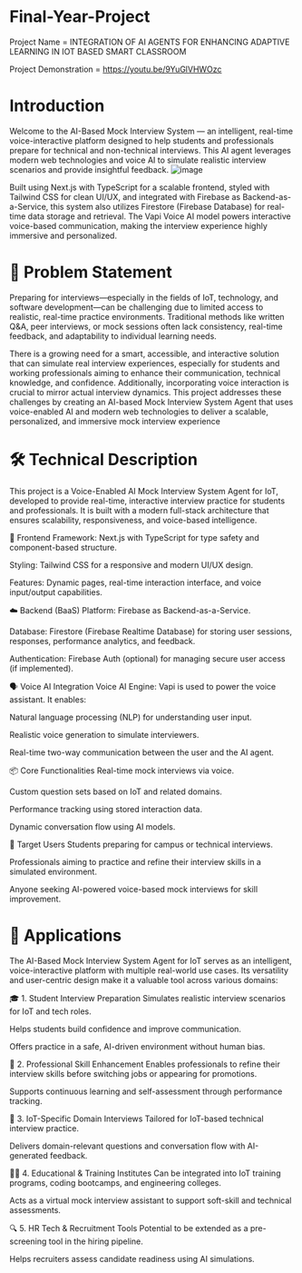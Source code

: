# Final-Year-Project
Project Name =  INTEGRATION OF AI AGENTS FOR ENHANCING ADAPTIVE LEARNING IN IOT  BASED SMART CLASSROOM

Project Demonstration = https://youtu.be/9YuGlVHWOzc

# Introduction
Welcome to the AI-Based Mock Interview System — an intelligent, real-time voice-interactive platform designed to help students and professionals prepare for technical and non-technical interviews. This AI agent leverages modern web technologies and voice AI to simulate realistic interview scenarios and provide insightful feedback.
![image](https://github.com/user-attachments/assets/5296b75e-d9ef-448a-b74c-975f2a08e959)

Built using Next.js with TypeScript for a scalable frontend, styled with Tailwind CSS for clean UI/UX, and integrated with Firebase as Backend-as-a-Service, this system also utilizes Firestore (Firebase Database) for real-time data storage and retrieval. The Vapi Voice AI model powers interactive voice-based communication, making the interview experience highly immersive and personalized.

# 🧠 Problem Statement
Preparing for interviews—especially in the fields of IoT, technology, and software development—can be challenging due to limited access to realistic, real-time practice environments. Traditional methods like written Q&A, peer interviews, or mock sessions often lack consistency, real-time feedback, and adaptability to individual learning needs.

There is a growing need for a smart, accessible, and interactive solution that can simulate real interview experiences, especially for students and working professionals aiming to enhance their communication, technical knowledge, and confidence. Additionally, incorporating voice interaction is crucial to mirror actual interview dynamics.
This project addresses these challenges by creating an AI-based Mock Interview System Agent that uses voice-enabled AI and modern web technologies to deliver a scalable, personalized, and immersive mock interview experience

# 🛠️ Technical Description
This project is a Voice-Enabled AI Mock Interview System Agent for IoT, developed to provide real-time, interactive interview practice for students and professionals. It is built with a modern full-stack architecture that ensures scalability, responsiveness, and voice-based intelligence.

🔧 Frontend
Framework: Next.js with TypeScript for type safety and component-based structure.

Styling: Tailwind CSS for a responsive and modern UI/UX design.

Features: Dynamic pages, real-time interaction interface, and voice input/output capabilities.

☁️ Backend (BaaS)
Platform: Firebase as Backend-as-a-Service.

Database: Firestore (Firebase Realtime Database) for storing user sessions, responses, performance analytics, and feedback.

Authentication: Firebase Auth (optional) for managing secure user access (if implemented).

🗣️ Voice AI Integration
Voice AI Engine: Vapi is used to power the voice assistant. It enables:

Natural language processing (NLP) for understanding user input.

Realistic voice generation to simulate interviewers.

Real-time two-way communication between the user and the AI agent.

📦 Core Functionalities
Real-time mock interviews via voice.

Custom question sets based on IoT and related domains.

Performance tracking using stored interaction data.

Dynamic conversation flow using AI models.

📱 Target Users
Students preparing for campus or technical interviews.

Professionals aiming to practice and refine their interview skills in a simulated environment.

Anyone seeking AI-powered voice-based mock interviews for skill improvement.

# 🚀 Applications
The AI-Based Mock Interview System Agent for IoT serves as an intelligent, voice-interactive platform with multiple real-world use cases. Its versatility and user-centric design make it a valuable tool across various domains:

🎓 1. Student Interview Preparation
Simulates realistic interview scenarios for IoT and tech roles.

Helps students build confidence and improve communication.

Offers practice in a safe, AI-driven environment without human bias.

💼 2. Professional Skill Enhancement
Enables professionals to refine their interview skills before switching jobs or appearing for promotions.

Supports continuous learning and self-assessment through performance tracking.

📡 3. IoT-Specific Domain Interviews
Tailored for IoT-based technical interview practice.

Delivers domain-relevant questions and conversation flow with AI-generated feedback.

🧑‍🏫 4. Educational & Training Institutes
Can be integrated into IoT training programs, coding bootcamps, and engineering colleges.

Acts as a virtual mock interview assistant to support soft-skill and technical assessments.

🔍 5. HR Tech & Recruitment Tools
Potential to be extended as a pre-screening tool in the hiring pipeline.

Helps recruiters assess candidate readiness using AI simulations.
